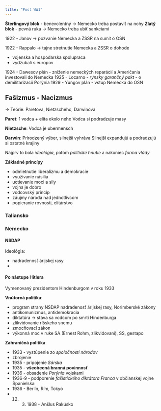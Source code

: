 ```yaml
---
title: "Post WW1"
---
```


**Šterlingový blok** - benevolentný -> Nemecko treba postaviť na nohy
**Zlatý blok** - pevná ruka -> Nemecko treba ubiť sankciami

1922 - Janov -> pozvanie Nemecka a ZSSR na sumit o OSN

1922 - Rappalo -> tajne stretnutie Nemecka a ZSSR o dohode 
- vojenska a hospodarska spolupraca
- vydžubali s europov

1924 - Dawesov plán - zníženie nemeckých reparácií a Američania investovali do Nemecka
1925 - Locarno - *rýnsky garančný pakt* - o demilitarizacii Porýnia
1929 - Yungov plán - vstup Nemecka do OSN

## Fašizmus - Nacizmus
-> Teórie: Paretova, Nietzscheho, Darwinova

**Paret**:
1 vodca + elita okolo neho
Vodca si podradzuje masy

**Nietzsche**:
Vodca je ubermensch

**Darwin**:
Prirodzený výber, silnejší vyhráva
Silnejší expandujú a podradzujú si ostatné krajiny

Najprv to bola *ideológia*, potom *politické hnutie* a nakoniec *forma vlády*

**Základné princípy**
- odmietnutie liberalizmu a demokracie
- využívanie násilia
- uctievanie moci a sily
- vojna je dobro
- vodcovský princíp
- záujmy národa nad jednotlivcom
- popieranie rovnosti, elitárstvo

### Taliansko

### Nemecko

#### NSDAP

Ideológia:
- nadradenosť árijskej rasy
- 

#### Po nástupe Hitlera
Vymenovaný prezidentom Hindenburgom v roku 1933

**Vnútorná politika**:
- program strany NSDAP
	nadradenosť árijskej rasy, Norimberské zákony
- antikomunizmus, antidemokracia
- diktatúra -> stáva sa vodcom po smrti Hindenburga
- zlikvidovanie ríšskeho snemu
- zmocňovací zákon
- výkonná moc v ruke SA (Ernest Rohm, zlikvidovaní), SS, gestapo

**Zahraničná politika**:
- 1933 - vystúpenie zo *spoločnosti národov*
- zbrojenie
- 1935 - pripojenie *Sárska*
- 1935 - **všeobecná branná povinnosť**
- 1936 - obsadenie *Porýnia* vojskami
- 1936-9 - podporenie *fašistického diktátora Franca* v občianskej vojne Španielska
- 1936 - Berlín, Rím, Tokyo
- 12. 3. 1938 - Anšlus Rakúsko